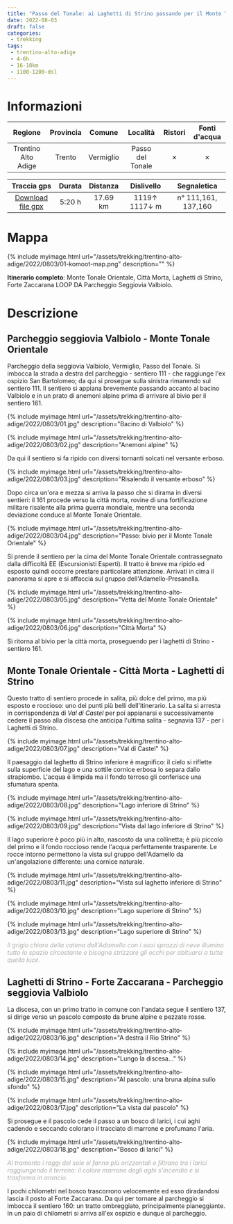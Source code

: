 ```yaml
---
title: "Passo del Tonale: ai Laghetti di Strino passando per il Monte Tonale Orientale"
date: 2022-08-03
draft: false
categories:
 - trekking
tags:
 - trentino-alto-adige
 - 4-6h
 - 16-18km
 - 1100-1200-dsl
---
```


# Informazioni

|       Regione       | Provincia |   Comune     |     Località     | Ristori | Fonti d'acqua |
|:-------------------:|:---------:|:------------:|:----------------:|:-------:|:-------------:|
| Trentino Alto Adige |   Trento  | Vermiglio    | Passo del Tonale |    ✗   |     ✗   |

|     Traccia gps     |  Durata |  Distanza | Dislivello  | Segnaletica |
|:-------------------:| :------:| :--------:|:----------: | :---------: |
| [Download file gpx](/assets/trekking/trentino-alto-adige/2022/0803/traccia-gps.gpx) |  5:20 h |  17.69 km | 1119↑ 1117↓ m | n° 111,161, 137,160 |

# Mappa

{% include myimage.html url="/assets/trekking/trentino-alto-adige/2022/0803/01-komoot-map.png" description="" %}

**Itinerario completo**: Monte Tonale Orientale, Città Morta, Laghetti di Strino, Forte Zaccarana LOOP DA Parcheggio Seggiovia Valbiolo.

# Descrizione

## Parcheggio seggiovia Valbiolo - Monte Tonale Orientale

Parcheggio della seggiovia Valbiolo, Vermiglio, Passo del Tonale.
Si imbocca la strada a destra del parcheggio - sentiero 111 - che raggiunge l'ex ospizio San Bartolomeo; da qui si prosegue sulla sinistra rimanendo sul sentiero 111.
Il sentiero si appiana brevemente passando accanto al bacino Valbiolo e in un prato di anemoni alpine prima di arrivare al bivio per il sentiero 161. 

{% include myimage.html url="/assets/trekking/trentino-alto-adige/2022/0803/01.jpg" description="Bacino di Valbiolo" %}

{% include myimage.html url="/assets/trekking/trentino-alto-adige/2022/0803/02.jpg" description="Anemoni alpine" %}

Da qui il sentiero si fa ripido con diversi tornanti solcati nel versante erboso. 

{% include myimage.html url="/assets/trekking/trentino-alto-adige/2022/0803/03.jpg" description="Risalendo il versante erboso" %}

Dopo circa un'ora e mezza si arriva la passo che si dirama in diversi sentieri: il 161 procede verso la città morta, rovine di una fortificazione militare risalente alla prima guerra mondiale, mentre una seconda deviazione conduce al Monte Tonale Orientale.

{% include myimage.html url="/assets/trekking/trentino-alto-adige/2022/0803/04.jpg" description="Passo: bivio per il Monte Tonale Orientale" %}

Si prende il sentiero per la cima del Monte Tonale Orientale contrassegnato dalla difficoltà EE (Escursionisti Esperti). Il tratto è breve ma ripido ed esposto quindi occorre prestare particolare attenzione. Arrivati in cima il panorama si apre e si affaccia sul gruppo dell'Adamello-Presanella. 

{% include myimage.html url="/assets/trekking/trentino-alto-adige/2022/0803/05.jpg" description="Vetta del Monte Tonale Orientale" %}

{% include myimage.html url="/assets/trekking/trentino-alto-adige/2022/0803/06.jpg" description="Città Morta" %}

Si ritorna al bivio per la città morta, proseguendo per i laghetti di Strino - sentiero 161.

## Monte Tonale Orientale - Città Morta - Laghetti di Strino

Questo tratto di sentiero procede in salita, più dolce del primo, ma più esposto e roccioso: uno dei punti più belli dell'itinerario. La salita si arresta in corrispondenza di *Val di Castel* per poi appianarsi e successivamente cedere il passo alla discesa che anticipa l'ultima salita - segnavia 137 - per i Laghetti di Strino.

{% include myimage.html url="/assets/trekking/trentino-alto-adige/2022/0803/07.jpg" description="Val di Castel" %}

Il paesaggio dal laghetto di Strino inferiore è magnifico: il cielo si riflette sulla superficie del lago e una sottile cornice erbosa lo separa dallo strapiombo.
L'acqua è limpida ma il fondo terroso gli conferisce una sfumatura spenta.

{% include myimage.html url="/assets/trekking/trentino-alto-adige/2022/0803/08.jpg" description="Lago inferiore di Strino" %}

{% include myimage.html url="/assets/trekking/trentino-alto-adige/2022/0803/09.jpg" description="Vista dal lago inferiore di Strino" %}

Il lago superiore è poco più in alto, nascosto da una collinetta; è più piccolo del primo e il fondo roccioso rende l'acqua perfettamente trasparente. Le rocce intorno permettono la vista sul gruppo dell'Adamello da un'angolazione differente: una cornice naturale.

{% include myimage.html url="/assets/trekking/trentino-alto-adige/2022/0803/11.jpg" description="Vista sul laghetto inferiore di Strino" %}

{% include myimage.html url="/assets/trekking/trentino-alto-adige/2022/0803/10.jpg" description="Lago superiore di Strino" %}

{% include myimage.html url="/assets/trekking/trentino-alto-adige/2022/0803/13.jpg" description="Lago superiore di Strino" %}

<div >
<font color="afada9">
<em>
  Il grigio chiaro della catena dell'Adamello con i suoi sprazzi di neve illumina tutto lo spazio circostante e bisogna strizzare gli occhi per abituarsi a tutta quella luce.
</em>
</font>
</div>

## Laghetti di Strino - Forte Zaccarana - Parcheggio seggiovia Valbiolo

La discesa, con un primo tratto in comune con l'andata segue il sentiero 137, si dirige verso un pascolo composto da brune alpine e pezzate rosse.

{% include myimage.html url="/assets/trekking/trentino-alto-adige/2022/0803/16.jpg" description="A destra il Rio Strino" %}

{% include myimage.html url="/assets/trekking/trentino-alto-adige/2022/0803/14.jpg" description="Lungo la discesa..." %}

{% include myimage.html url="/assets/trekking/trentino-alto-adige/2022/0803/15.jpg" description="Al pascolo: una bruna alpina sullo sfondo" %}

{% include myimage.html url="/assets/trekking/trentino-alto-adige/2022/0803/17.jpg" description="La vista dal pascolo" %}

<!-- <div >
!-- <font color="afada9">
!-- <em>
!--   Il suono dei campanacci è una perfetta armonia con gli altri suoni della natura, anche se di naturale non ha niente.
!-- </em>
!-- </font>
!-- </div> -->

Si prosegue e il pascolo cede il passo a un bosco di larici, i cui aghi cadendo e seccando colorano il tracciato di marrone e profumano l'aria.

{% include myimage.html url="/assets/trekking/trentino-alto-adige/2022/0803/18.jpg" description="Bosco di larici" %}

<div >
<font color="afada9">
<em>
  Al tramonto i raggi del sole si fanno più orizzontali e filtrano tra i larici raggiungendo il terreno: il colore marrone degli aghi s'incendia e si trasforma in arancio.
</em>
</font>
</div>

I pochi chilometri nel bosco trascorrono velocemente ed esso diradandosi lascia il posto al Forte Zaccarana. Da qui per tornare al parcheggio si imbocca il sentiero 160: un tratto ombreggiato, principalmente pianeggiante. In un paio di chilometri si arriva all'ex ospizio e dunque al parcheggio.
